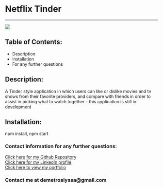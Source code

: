 <!DOCTYPE html>
<html lang= "en">
<head>
<meta charset="UTF-8" />
<meta name="viewport" content="width=device-width, initial-scale=1.0">
<h1>Netflix Tinder</h1>
<hr>
</head>
<body>
<img src="https://i.imgur.com/3EO66Lt.jpg"></img>

<h2>Table of Contents:</h2>
    
<ul>
<li>Description</li>
<li>Installation</li>
<li>For any further questions</li>
</ul>   

<h2>Description:</h2>
<p>A Tinder style application in which users can like or dislike movies and tv shows from their favorite providers, and compare with friends in order to assist in picking what to watch together - this application is still in development</p>

<h2>Installation:</h2>
<p>npm install, npm start</p>

<h3>Contact information for any further questions:</h3>
     
<a href="https://github.com/leanndemetro/netflix-tinder"> Click here for my Github Repository </a>
<br>
<a href="https://www.linkedin.com/in/alyssa-de-metro-59abba1b0/"> Click here for my LinkedIn profile </a>
<br>
<a href="https://demetroalyssa.herokuapp.com/"> Click here to view my portfolio </a>

<h3>Contact me at demetroalyssa@gmail.com</h3>
</body> 
</html>